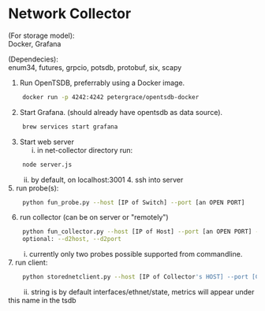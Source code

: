 # Network Collector

(For storage model):  
Docker, Grafana  

(Dependecies):  
enum34, futures, grpcio, potsdb, protobuf, six, scapy

1. Run OpenTSDB, preferrably using a Docker image.
```sh
    docker run -p 4242:4242 petergrace/opentsdb-docker
```
2. Start Grafana. (should already have opentsdb as data source).
```sh
    brew services start grafana
```
3. Start web server  
&nbsp;&nbsp;&nbsp;&nbsp;&nbsp;&nbsp;i. in net-collector directory run: 
```sh
    node server.js
```  
&nbsp;&nbsp;&nbsp;&nbsp;&nbsp;&nbsp;&nbsp;&nbsp;ii. by default, on localhost:3001
4. ssh into server  
5. run probe(s):  

```sh
    python fun_probe.py --host [IP of Switch] --port [an OPEN PORT]
```
6. run collector (can be on server or "remotely")
```sh
    python fun_collector.py --host [IP of Host] --port [an OPEN PORT] --d1host [First Probe's Host IP] --d1port [first probe's port] 
    optional: --d2host, --d2port
```
&nbsp;&nbsp;&nbsp;&nbsp;&nbsp;&nbsp;&nbsp;&nbsp;i. currently only two probes possible supported from commandline.  
7. run client:
```sh
    python storednetclient.py --host [IP of Collector's HOST] --port [Collector's PORT] --subscribe ["any/separated/string"]
```  
&nbsp;&nbsp;&nbsp;&nbsp;&nbsp;&nbsp;&nbsp;&nbsp;ii. string is by default interfaces/ethnet/state, metrics will appear under this name in the tsdb
